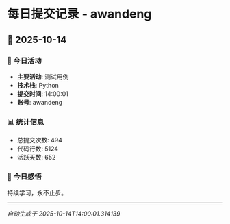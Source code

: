 # 每日提交记录 - awandeng

## 📅 2025-10-14

### 🎯 今日活动
- **主要活动**: 测试用例
- **技术栈**: Python
- **提交时间**: 14:00:01
- **账号**: awandeng

### 📊 统计信息
- 总提交次数: 494
- 代码行数: 5124
- 活跃天数: 652

### 💭 今日感悟
持续学习，永不止步。

---
*自动生成于 2025-10-14T14:00:01.314139*
